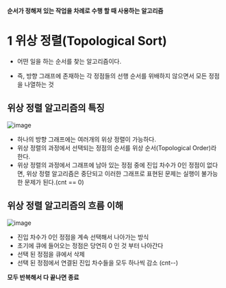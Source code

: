 **순서가 정해져 있는 작업을 차례로 수행 할 때 사용하는 알고리즘**

# 1 위상 정렬(Topological Sort)

* 어떤 일을 하는 순서를 찾는 알고리즘이다.

* 즉, 방향 그래프에 존재하는 각 정점들의 선행 순서를 위배하지 않으면서 모든 정점을 나열하는 것

## 위상 정렬 알고리즘의 특징

![image](https://user-images.githubusercontent.com/87481266/147404772-9ec2729e-8a77-4f4f-a9af-e8da7a67440c.png)

* 하나의 방향 그래프에는 여러개의 위상 정렬이 가능하다.
* 위상 정렬의 과정에서 선택되는 정점의 순서를 위상 순서(Topological Order)라 한다.
* 위상 정렬의 과정에서 그래프에 남아 있는 정점 중에 진입 차수가 0인 정점이 없다면, 위상 정렬 알고리즘은 중단되고 이러한 그래프로 표현된 문제는 실행이 불가능한 문제가 된다.(cnt == 0)

## 위상 정렬 알고리즘의 흐름 이해

![image](https://user-images.githubusercontent.com/87481266/147404790-e5797766-e3fd-4832-b7dc-680ffb2fdb73.png)

* 진입 차수가 0인 정점을 계속 선택해서 나아가는 방식
* 초기에 큐에 들어오는 정점은 당연히 0 인 것 부터 나아간다
* 선택 된 정점을 큐에서 삭제
* 선택 된 정점에서 연결된 진입 차수들을 모두 하나씩 감소 (cnt--)

**모두 반복해서 다 끝나면 종료**

